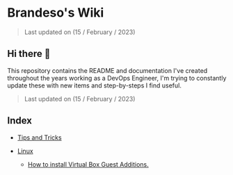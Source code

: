 # Brandeso's Wiki

> Last updated on (15 / February / 2023)

## Hi there 👋

This repository contains the README and documentation I've created throughout the years working as a DevOps Engineer, I'm trying to constantly update these with new items and step-by-steps I find useful.

>Last updated on (15 / February / 2023)

## Index

- [Tips and Tricks](https://github.com/Brandeso/Brandeso/blob/main/TipsAndTricks.md)
- [Linux](https://github.com/Brandeso/Brandeso/tree/main/linux)

  - [How to install Virtual Box Guest Additions.](https://github.com/Brandeso/Brandeso/blob/main/linux/GuestAdditions.md)
